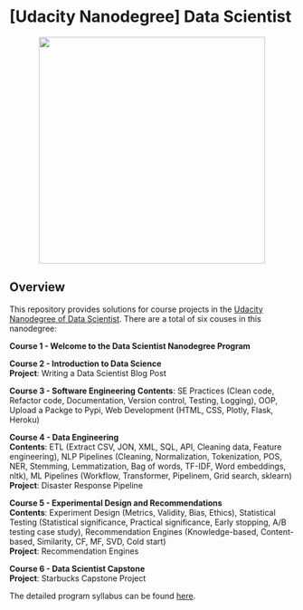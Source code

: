 # [Udacity Nanodegree] Data Scientist
<div align="center">
    <img src="https://cdn.sanity.io/images/tlr8oxjg/production/844bbcb6611a250229f627f83416d5fa52e1917b-1324x742.png" height=400"/>
</div>

## Overview
This repository provides solutions for course projects in the [Udacity Nanodegree of Data Scientist](https://www.udacity.com/course/data-scientist-nanodegree--nd025). There are a total of six couses in this nanodegree:

__Course 1 - Welcome to the Data Scientist Nanodegree Program__

__Course 2 - Introduction to Data Science__ \
__Project__: Writing a Data Scientist Blog Post

__Course 3 - Software Engineering__
__Contents__: SE Practices (Clean code, Refactor code, Documentation, Version control, Testing, Logging), OOP, Upload a Packge to Pypi, Web Development (HTML, CSS, Plotly, Flask, Heroku)

__Course 4 - Data Engineering__ \
__Contents__: ETL (Extract CSV, JON, XML, SQL, API, Cleaning data, Feature engineering), NLP Pipelines (Cleaning, Normalization, Tokenization, POS, NER, Stemming, Lemmatization, Bag of words, TF-IDF, Word embeddings, nltk), ML Pipelines (Workflow, Transformer, Pipelinem, Grid search, sklearn) \
__Project__: Disaster Response Pipeline

__Course 5 - Experimental Design and Recommendations__ \
__Contents__: Experiment Design (Metrics, Validity, Bias, Ethics), Statistical Testing (Statistical significance, Practical significance, Early stopping, A/B testing case study), Recommendation Engines (Knowledge-based, Content-based, Similarity, CF, MF, SVD, Cold start) \
__Project__: Recommendation Engines

__Course 6 - Data Scientist Capstone__ \
__Project__: Starbucks Capstone Project

The detailed program syllabus can be found [here](Program_Syllabus.pdf).
